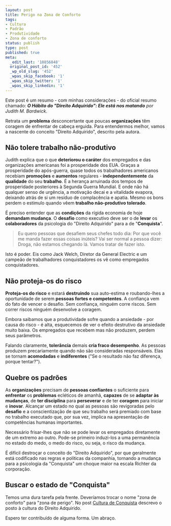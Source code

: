 ```yaml
---
layout: post
title: Perigo na Zona de Conforto
tags:
- Cultura
- Padrão
- Produtividade
- Zona de conforto
status: publish
type: post
published: true
meta:
  _edit_last: '18856848'
  original_post_id: '452'
  _wp_old_slug: '452'
  _wpas_skip_facebook: '1'
  _wpas_skip_twitter: '1'
  _wpas_skip_linkedin: '1'
---
```

<p>Este post é um resumo - com minhas considerações - do oficial resumo chamado: <em><strong>O Hábito do "Direito Adquirido": Ele está nos matando</strong> por Judith M. Bardwick</em>.</p>
<p>Retrata um <strong>problema</strong> desconcertante que poucas <strong>organizações</strong> têm coragem de enfrentar de cabeça erguida. Para entendermos melhor, vamos a nascente do conceito "Direito Adquirido", descrito pela autora.</p>

<h2>Não tolere trabalho não-produtivo</h2>
<p>Judith explica que o que <strong>deteriorou o caráter</strong> dos empregados e das organizações americanas foi a prosperidade dos EUA. Graças a prosperidade do após-guerra, quase todos os trabalhadores americanos recebiam <strong>promoções</strong> e <strong>aumentos</strong> regulares - <strong>independentemente</strong> da <strong>qualidade</strong> do seu <strong>trabalho</strong>. É a herança arruinada dos tempos de prosperidade posteriores à Segunda Guerra Mundial. E onde não há qualquer senso de urgência, a motivação decai e a vitalidade evapora, deixando atrás de si um resíduo de complacência e apatia. Mesmo os bons perdem o estímulo quando vêem <strong>trabalho não-produtivo tolerado</strong>.</p>
<p>É preciso entender que as <strong>condições</strong> da rígida economia de hoje <strong>demandam mudança</strong>. O <strong>desafio</strong> como executivo deve ser o de <strong>levar</strong> os <strong>colaboradores</strong> da psicologia do "Direito Adquirido" para a de "<strong>Conquista</strong>".</p>

<blockquote>Eu quero pessoas que desafiem seus chefes todo dia: Por que você me manda fazer essas coisas inúteis? Vai ser normal a pessoa dizer: Droga, não estamos chegando lá. Vamos tratar de fazer isto.</blockquote>
<p>Isto é poder. Eis como Jack Welch, Diretor da General Electric e um campeão de trabalhadores conquistadores os vê como empregados conquistadores.</p>

<h2>Não proteja-os do risco</h2>
<p><strong>Proteja-os do risco</strong> e estará <strong>destruindo</strong> sua auto-estima e roubando-lhes a oportunidade de serem <strong>pessoas fortes e competentes</strong>. A confiança vem do fato de vencer o desafio. Sem confiança, ninguém corre riscos. Sem correr riscos ninguém desenvolve a coragem.</p>
<p>Embora saibamos que a produtividade sofre quando a ansiedade - por causa do risco - é alta, esquecemos de ver o efeito destrutivo da ansiedade muito baixa. Os empregados que recebem mas não produzem, perdem seus parâmetros.</p>
<p>Falando claramente, <strong>tolerância</strong> demais <strong>cria fraco desempenho</strong>. As pessoas produzem precariamente quando não são consideradas responsáveis. Elas se tornam <strong>acomodadas</strong> e <strong>indiferentes</strong> ("Se o resultado não faz diferença, porque tentar?").</p>

<h2>Quebre os padrões</h2>
<p>As <strong>organizações</strong> precisam de <strong>pessoas confiantes</strong> o suficiente para <strong>enfrentar</strong> os <strong>problemas</strong> ecléticos de amanhã, <strong>capazes</strong> de se <strong>adaptar às mudanças</strong>, de <strong>ter disciplina</strong> para <strong>perseverar</strong> e de ter <strong>coragem</strong> para iniciar e <strong>inovar</strong>. Alcançar um estado no qual as pessoas são revigoradas pelo <strong>desafio</strong> e a conscientização de que seu trabalho será premiado com base no trabalho executado que, por sua vez, implica na apresentação de competências humanas importantes.</p>
<p>Necessário frisar-lhes que não se pode levar os empregados diretamente de um extremo ao outro. Pode-se primeiro induzi-los a uma permanência no estado do medo, o medo do risco, ou seja, o risco da mudança.</p>
<p>É difícil destroçar o conceito do "Direito Adquirido", por que geralmente está codificado nas regras e políticas da companhia, tornando a mudança para a psicologia da "Conquista" um choque maior na escala Richter da corporação.</p>

<h2>Buscar o estado de "Conquista"</h2>

Temos uma dura tarefa pela frente. Deveríamos trocar o nome "zona de conforto" para "zona de perigo".
No post <a title="Cultura de Conquista – Parte 1" href="{{ site.url }}/cultura-de-conquista-parte-1/">Cultura de Conquista</a> descrevo o posto à cultura do Direito Adquirido.

Espero ter contribuído de alguma forma.
Um abraço.
